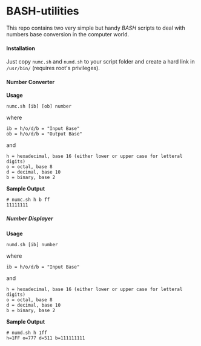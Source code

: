 # BASH-utilities
This repo contains two very simple but handy *BASH* scripts to deal with numbers base conversion in the computer world.

#### Installation
Just copy ``numc.sh`` and ``numd.sh`` to your script folder and create a hard link in ``/usr/bin/`` (requires root's privileges).

#### Number Converter
**Usage**
```
numc.sh [ib] [ob] number
```
where
```
ib = h/o/d/b = "Input Base"
ob = h/o/d/b = "Output Base"
```
and
```
h = hexadecimal, base 16 (either lower or upper case for letteral digits)
o = octal, base 8
d = decimal, base 10
b = binary, base 2
```
**Sample Output**
```
# numc.sh h b ff
11111111
```

##### Number Displayer
**Usage**
```
numd.sh [ib] number
```
where
```
ib = h/o/d/b = "Input Base"
```
and
```
h = hexadecimal, base 16 (either lower or upper case for letteral digits)
o = octal, base 8
d = decimal, base 10
b = binary, base 2
```
**Sample Output**
```
# numd.sh h 1ff
h=1FF o=777 d=511 b=111111111
```
